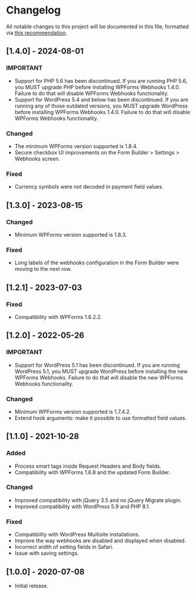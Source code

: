 # Changelog
All notable changes to this project will be documented in this file, formatted via [this recommendation](https://keepachangelog.com/).

## [1.4.0] - 2024-08-01
### IMPORTANT
- Support for PHP 5.6 has been discontinued. If you are running PHP 5.6, you MUST upgrade PHP before installing WPForms Webhooks 1.4.0. Failure to do that will disable WPForms Webhooks functionality.
- Support for WordPress 5.4 and below has been discontinued. If you are running any of those outdated versions, you MUST upgrade WordPress before installing WPForms Webhooks 1.4.0. Failure to do that will disable WPForms Webhooks functionality.

### Changed
- The minimum WPForms version supported is 1.8.4.
- Secure checkbox UI improvements on the Form Builder > Settings > Webhooks screen.

### Fixed
- Currency symbols were not decoded in payment field values.

## [1.3.0] - 2023-08-15
### Changed
- Minimum WPForms version supported is 1.8.3.

### Fixed
- Long labels of the webhooks configuration in the Form Builder were moving to the next row.

## [1.2.1] - 2023-07-03
### Fixed
- Compatibility with WPForms 1.8.2.2.

## [1.2.0] - 2022-05-26
### IMPORTANT
- Support for WordPress 5.1 has been discontinued. If you are running WordPress 5.1, you MUST upgrade WordPress before installing the new WPForms Webhooks. Failure to do that will disable the new WPForms Webhooks functionality.

### Changed
- Minimum WPForms version supported is 1.7.4.2.
- Extend hook arguments: make it possible to use formatted field values.

## [1.1.0] - 2021-10-28
### Added
- Process smart tags inside Request Headers and Body fields.
- Compatibility with WPForms 1.6.8 and the updated Form Builder.

### Changed
- Improved compatibility with jQuery 3.5 and no jQuery Migrate plugin.
- Improved compatibility with WordPress 5.9 and PHP 8.1.

### Fixed
- Compatibility with WordPress Multisite installations.
- Improve the way webhooks are disabled and displayed when disabled.
- Incorrect width of setting fields in Safari.
- Issue with saving settings.

## [1.0.0] - 2020-07-08
- Initial release.
